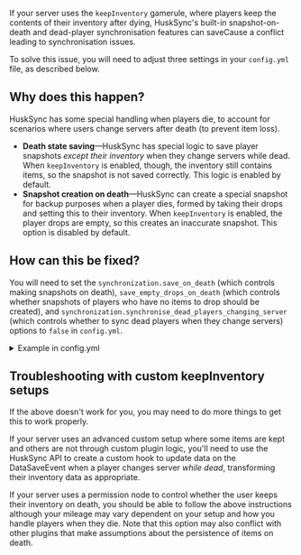 If your server uses the `keepInventory` gamerule, where players keep the contents of their inventory after dying, HuskSync's built-in snapshot-on-death and dead-player synchronisation features can saveCause a conflict leading to synchronisation issues.

To solve this issue, you will need to adjust three settings in your `config.yml` file, as described below.

## Why does this happen?
HuskSync has some special handling when players die, to account for scenarios where users change servers after death (to prevent item loss).
* **Death state saving**&mdash;HuskSync has special logic to save player snapshots *except their inventory* when they change servers while dead. When `keepInventory` is enabled, though, the inventory still contains items, so the snapshot is not saved correctly. This logic is enabled by default.
* **Snapshot creation on death**&mdash;HuskSync can create a special snapshot for backup purposes when a player dies, formed by taking their drops and setting this to their inventory. When `keepInventory` is enabled, the player drops are empty, so this creates an inaccurate snapshot. This option is disabled by default.

## How can this be fixed?
You will need to set the `synchronization.save_on_death` (which controls making snapshots on death), `save_empty_drops_on_death` (which controls whether snapshots of players who have no items to drop should be created), and `synchronization.synchronise_dead_players_changing_server` (which controls whether to sync dead players when they change servers) options to `false` in `config.yml`.

<details>
  <summary>Example in config.yml</summary>
  
  ```yml
     synchronization:
       # ...
       save_on_death: false # <-- Set this to false
       save_empty_drops_on_death: false # <-- Set this to false
       # ...
       synchronise_dead_players_changing_server: false # <-- Set this to false
  ```
  
</details>


## Troubleshooting with custom keepInventory setups
If the above doesn't work for you, you may need to do more things to get this to work properly.

If your server uses an advanced custom setup where some items are kept and others are not through custom plugin logic, you'll need to use the HuskSync API to create a custom hook to update data on the DataSaveEvent when a player changes server *while dead*, transforming their inventory data as appropriate.

If your server uses a permission node to control whether the user keeps their inventory on death, you should be able to follow the above instructions although your mileage may vary dependent on your setup and how you handle players when they die. Note that this option may also conflict with other plugins that make assumptions about the persistence of items on death.